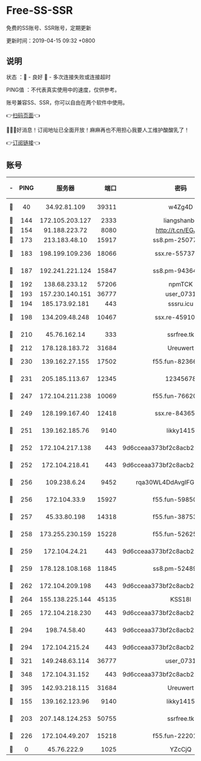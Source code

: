 # Free-SS-SSR

免费的SS账号、SSR账号，定期更新

更新时间：2019-04-15 09:32 +0800

## 说明

状态     ：🙂 - 良好 🙁 - 多次连接失败或连接超时

PING值   ：不代表真实使用中的速度，仅供参考。

账号兼容SS、SSR，你可以自由在两个软件中使用。

👉[扫码页面](https://liesauer.github.io/Free-SS-SSR/)👈

🎉🎉🎉好消息！订阅地址已全面开放！麻麻再也不用担心我要人工维护酸酸乳了！

👉[订阅链接](https://www.liesauer.net/yogurt/subscribe?ACCESS_TOKEN=DAYxR3mMaZAsaqUb)👈

## 账号

|-|PING|服务器|端口|密码|加密方式|区域|
|:----:|:----:|:-----:|-----:|:----:|:----:|:----:|
|🙂|40|34.92.81.109|39311|w4Zg4D|chacha20-ietf|US|
|🙂|144|172.105.203.127|2333|liangshanbo|chacha20|JP|
|🙂|154|91.188.223.72|8080|http://t.cn/EGJIyrl|rc4-md5|RU|
|🙂|173|213.183.48.10|15917|ss8.pm-25077402|rc4-md5|RU|
|🙂|183|198.199.109.236|18066|ssx.re-55737292|aes-256-cfb|US|
|🙂|187|192.241.221.124|15847|ss8.pm-94364968|aes-256-cfb|US|
|🙂|192|138.68.233.12|57206|npmTCK|rc4-md5|US|
|🙂|193|157.230.140.151|36777|user_0731|chacha20|US|
|🙂|194|185.173.92.181|443|sssru.icu|rc4-md5|RU|
|🙂|198|134.209.48.248|10467|ssx.re-45910781|aes-256-cfb|US|
|🙂|210|45.76.162.14|333|ssrfree.tk|aes-256-cfb|SG|
|🙂|212|178.128.183.72|31684|Ureuwert|chacha20|US|
|🙂|230|139.162.27.155|17502|f55.fun-82366923|aes-256-cfb|SG|
|🙂|231|205.185.113.67|12345|12345678|aes-256-cfb|US|
|🙂|247|172.104.211.238|10069|f55.fun-76620042|aes-256-cfb|US|
|🙂|249|128.199.167.40|12418|ssx.re-84365934|aes-256-cfb|SG|
|🙂|251|139.162.185.76|9140|likky1415|aes-256-cfb|DE|
|🙂|252|172.104.217.138|443|9d6cceaa373bf2c8acb22e60b6a58be6|aes-256-cfb|US|
|🙂|252|172.104.218.41|443|9d6cceaa373bf2c8acb22e60b6a58be6|aes-256-cfb|US|
|🙂|256|109.238.6.24|9452|rqa30WL4DdAvgIFG6Fs3znzTa|aes-256-cfb|FR|
|🙂|256|172.104.33.9|15927|f55.fun-59850834|aes-256-cfb|SG|
|🙂|257|45.33.80.198|14318|f55.fun-38753180|aes-256-cfb|US|
|🙂|258|173.255.230.159|15228|f55.fun-52625062|aes-256-cfb|US|
|🙂|259|172.104.24.21|443|9d6cceaa373bf2c8acb22e60b6a58be6|aes-256-cfb|US|
|🙂|259|178.128.108.168|11845|ss8.pm-52489011|aes-256-cfb|SG|
|🙂|262|172.104.209.198|443|9d6cceaa373bf2c8acb22e60b6a58be6|aes-256-cfb|US|
|🙂|264|155.138.225.144|45135|KSS18l|rc4-md5|US|
|🙂|265|172.104.218.230|443|9d6cceaa373bf2c8acb22e60b6a58be6|aes-256-cfb|US|
|🙂|294|198.74.58.40|443|9d6cceaa373bf2c8acb22e60b6a58be6|aes-256-cfb|US|
|🙂|294|172.104.215.24|443|9d6cceaa373bf2c8acb22e60b6a58be6|aes-256-cfb|US|
|🙂|321|149.248.63.114|36777|user_0731|chacha20|CA|
|🙂|348|172.104.31.152|443|9d6cceaa373bf2c8acb22e60b6a58be6|aes-256-cfb|US|
|🙂|395|142.93.218.115|31684|Ureuwert|chacha20|IN|
|🙂|155|139.162.123.96|9140|likky1415|aes-256-cfb|JP|
|🙂|203|207.148.124.253|50755|ssrfree.tk|aes-256-cfb|SG|
|🙂|226|172.104.49.207|15218|f55.fun-22201958|aes-256-cfb|SG|
|🙁|0|45.76.222.9|1025|YZcCjQ|rc4-md5|JP|
